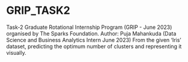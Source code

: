 # GRIP_TASK2
Task-2 Graduate Rotational Internship Program (GRIP - June 2023) organised by The Sparks Foundation.  Author: Puja Mahankuda (Data Science and Business Analytics Intern June 2023)    From the given ‘Iris’ dataset, predicting the optimum number of clusters and representing it visually.
